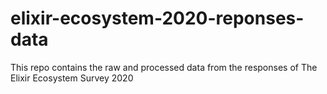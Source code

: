 # elixir-ecosystem-2020-reponses-data
This repo contains the raw and processed data from the responses of The Elixir Ecosystem Survey 2020
